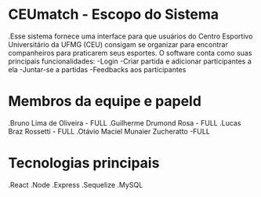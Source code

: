 # CEUmatch - Escopo do Sistema

.Esse sistema fornece uma interface para que usuários do Centro Esportivo Universitário da UFMG (CEU) consigam se organizar para encontrar companheiros para praticarem seus esportes. O software conta como suas principais funcionalidades:
-Login
-Criar partida e adicionar participantes a ela
-Juntar-se a partidas
-Feedbacks aos participantes

# Membros da equipe e papeld

.Bruno Lima de Oliveira - FULL
.Guilherme Drumond Rosa - FULL
.Lucas Braz Rossetti - FULL
.Otávio Maciel Munaier Zucheratto -FULL

# Tecnologias principais

.React
.Node
.Express
.Sequelize
.MySQL
